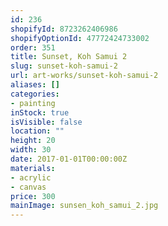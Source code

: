 ```yaml
---
id: 236
shopifyId: 8723262406986
shopifyOptionId: 47772424733002
order: 351
title: Sunset, Koh Samui 2
slug: sunset-koh-samui-2
url: art-works/sunset-koh-samui-2
aliases: []
categories:
- painting
inStock: true
isVisible: false
location: ""
height: 20
width: 30
date: 2017-01-01T00:00:00Z
materials:
- acrylic
- canvas
price: 300
mainImage: sunsen_koh_samui_2.jpg
---
```

